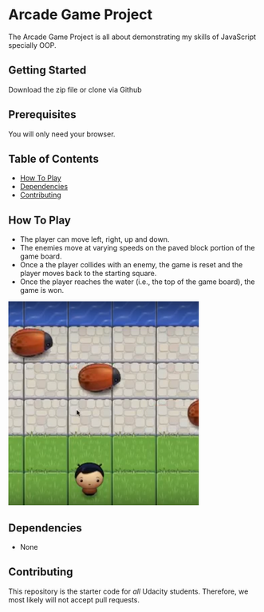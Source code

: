 # Arcade Game Project
The Arcade Game Project is all about demonstrating my skills of JavaScript specially OOP. 
## Getting Started
Download the zip file or clone via Github

## Prerequisites
You will only need your browser.

## Table of Contents

* [How To Play](#how_to_play)
* [Dependencies](#dependencies)
* [Contributing](#contributing)

## How To Play
* The player can move left, right, up and down.
* The enemies move at varying speeds on the paved block portion of the game board.
* Once a the player collides with an enemy, the game is reset and the player moves back to the starting square.
* Once the player reaches the water (i.e., the top of the game board), the game is won.

![Screenshot](images/screenshot.PNG)

## Dependencies

* None

## Contributing

This repository is the starter code for _all_ Udacity students. Therefore, we most likely will not accept pull requests.

